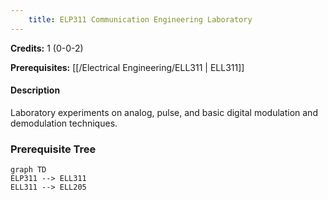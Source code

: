 ```yaml
---
    title: ELP311 Communication Engineering Laboratory
---
```

**Credits:** 1 (0-0-2)



**Prerequisites:** [[/Electrical Engineering/ELL311 | ELL311]]

#### Description 
Laboratory experiments on analog, pulse, and basic digital modulation and demodulation techniques.

### Prerequisite Tree

```mermaid
graph TD
ELP311 --> ELL311
ELL311 --> ELL205
```